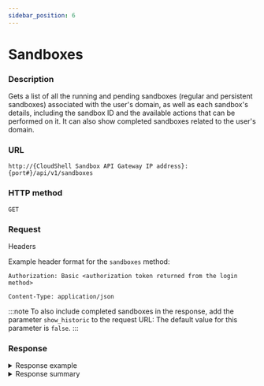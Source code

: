 ```yaml
---
sidebar_position: 6
---
```


# Sandboxes

### Description

Gets a list of all the running and pending sandboxes (regular and persistent sandboxes) associated with the user's domain, as well as each sandbox's details, including the sandbox ID and the available actions that can be performed on it. It can also show completed sandboxes related to the user's domain.

### URL

`http://{CloudShell Sandbox API Gateway IP address}:{port#}/api/v1/sandboxes`

### HTTP method

`GET`

### Request

<summary>Headers</summary>

Example header format for the `sandboxes` method:

`Authorization: Basic <authorization token returned from the login method>`

`Content-Type: application/json`

:::note
To also include completed sandboxes in the response, add the parameter `show_historic` to the request URL:
The default value for this parameter is `false`.
:::

### Response

<details>
<summary>Response example</summary>

The `sandboxes` method returns a list of all the sandboxes and the actions that can be performed on each sandbox.

```javascript
[
   {
      "name":"Test Blprnt2",
      "id":"11491c80-6f79-4e9c-b592-78242c6dc698",
      "description":"This is a list of sandboxes in this user domain",
      "state":"Ready",
      "blueprint":{
         "name":"Test Blprnt2",
         "id":"2f4c972b-5c64-4b08-bae4-73408d7b171d"
      },
      "_links":{
         "self":{
            "href":"/sandboxes/11491c80-6f79-4e9c-b592-78242c6dc698",
            "method":"GET",
            "name":"get a sandbox' details",
            "templated":true
         },
         "components":{
            "href":"/sandboxes/11491c80-6f79-4e9c-b592-78242c6dc698/components",
            "method":"GET"
         },
         "stop":{
            "href":"/sandboxes/11491c80-6f79-4e9c-b592-78242c6dc698/stop",
            "method":"POST",
            "name":"stop a sandbox",
            "templated":true
         },
         "all":{
            "href":"/sandboxes",
            "method":"GET",
            "name":"get all sandboxes"
         }
      }
   }
]
```

</details>

<details>
<summary>Response summary</summary>

The response output properties of the `sandboxes` method are described in the following table.

| Property | Sub Property | Description/Comments |
| --- | --- | --- |
| `name` |   | The name of the sandbox. `(string)` |
| `id` |   | The ID of the sandbox. `(string)` |
| `description` |   | A text description of the sandbox. `(string)` |
| `state` |   | The current state of the sandbox. Possible values: Pending, Setup, Ready, Teardown, Error, Ended. `(string)` |
| `blueprint` |   | The details of the sandbox's blueprint `(Array)` |
|   | `name` | The name of the blueprint `(string)` |
|   | `id` | The id of the blueprint `(string)` |
| `_links` |   | The actions that can be performed on a sandbox in the user's domain: |
|   | `self` | Provides a link to get a specific sandbox's details per specified sandbox ID via a `GET` request. |
|   | `stop` | Provides a link to end an active sandbox per specified sandbox ID via a `POST` request. |
|   | `all` | Provides a link to get all available sandboxes according to the user's domain via a `GET` request. |

</details>